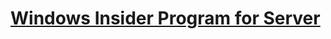 # [Windows Insider Program for Server](index.md)
<!--## [What's new for Windows Server 2019 Insider Preview Builds](Whats-new-wip-at-work.md)-->
<!--## [Getting started with Windows Insider Program for Server](Get-started-wip-at-work.md)-->
